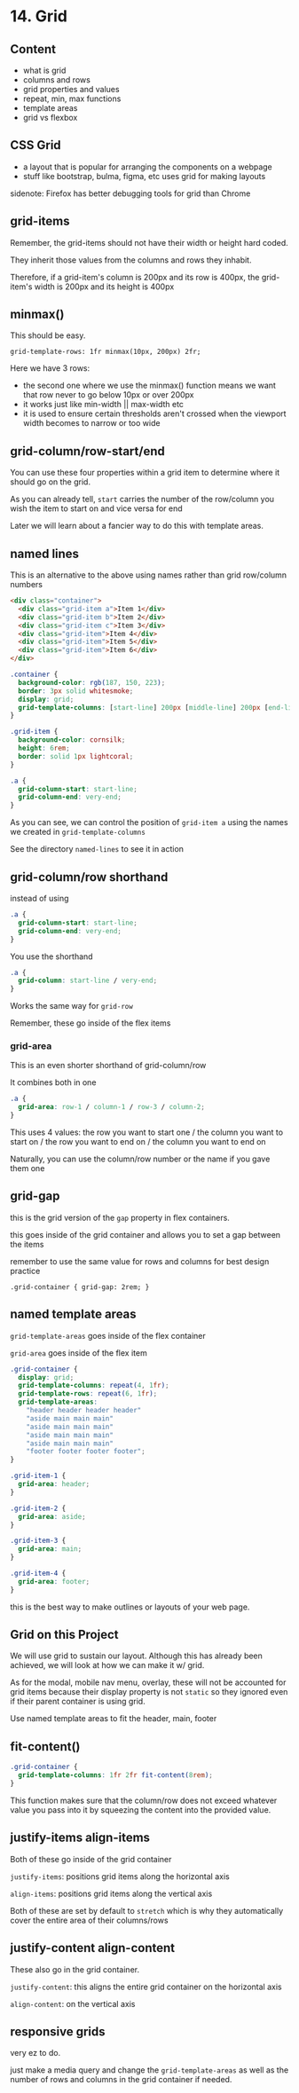 # 14. Grid

## Content

- what is grid
- columns and rows
- grid properties and values
- repeat, min, max functions
- template areas
- grid vs flexbox

## CSS Grid

- a layout that is popular for arranging the components on a webpage
- stuff like bootstrap, bulma, figma, etc uses grid for making layouts

sidenote: Firefox has better debugging tools for grid than Chrome

## grid-items

Remember, the grid-items should not have their width or height hard coded.

They inherit those values from the columns and rows they inhabit.

Therefore, if a grid-item's column is 200px and its row is 400px, the grid-item's width is 200px and its height is 400px

## minmax()

This should be easy.

`grid-template-rows: 1fr minmax(10px, 200px) 2fr;`

Here we have 3 rows:

- the second one where we use the minmax() function means we want that row never to go below 10px or over 200px
- it works just like min-width || max-width etc
- it is used to ensure certain thresholds aren't crossed when the viewport width becomes to narrow or too wide

## grid-column/row-start/end

You can use these four properties within a grid item to determine where it should go on the grid.

As you can already tell, `start` carries the number of the row/column you wish the item to start on and vice versa for end

Later we will learn about a fancier way to do this with template areas.

## named lines

This is an alternative to the above using names rather than grid row/column numbers

```html
<div class="container">
  <div class="grid-item a">Item 1</div>
  <div class="grid-item b">Item 2</div>
  <div class="grid-item c">Item 3</div>
  <div class="grid-item">Item 4</div>
  <div class="grid-item">Item 5</div>
  <div class="grid-item">Item 6</div>
</div>
```

```css
.container {
  background-color: rgb(187, 150, 223);
  border: 3px solid whitesmoke;
  display: grid;
  grid-template-columns: [start-line] 200px [middle-line] 200px [end-line] 300px [very-end];
}

.grid-item {
  background-color: cornsilk;
  height: 6rem;
  border: solid 1px lightcoral;
}

.a {
  grid-column-start: start-line;
  grid-column-end: very-end;
}
```

As you can see, we can control the position of `grid-item a` using the names we created in `grid-template-columns`

See the directory `named-lines` to see it in action

## grid-column/row shorthand

instead of using

```css
.a {
  grid-column-start: start-line;
  grid-column-end: very-end;
}
```

You use the shorthand

```css
.a {
  grid-column: start-line / very-end;
}
```

Works the same way for `grid-row`

Remember, these go inside of the flex items

### grid-area

This is an even shorter shorthand of grid-column/row

It combines both in one

```css
.a {
  grid-area: row-1 / column-1 / row-3 / column-2;
}
```

This uses 4 values: the row you want to start one / the column you want to start on / the row you want to end on / the column you want to end on

Naturally, you can use the column/row number or the name if you gave them one

## grid-gap

this is the grid version of the `gap` property in flex containers.

this goes inside of the grid container and allows you to set a gap between the items

remember to use the same value for rows and columns for best design practice

`.grid-container { grid-gap: 2rem; }`

## named template areas

`grid-template-areas` goes inside of the flex container

`grid-area` goes inside of the flex item

```css
.grid-container {
  display: grid;
  grid-template-columns: repeat(4, 1fr);
  grid-template-rows: repeat(6, 1fr);
  grid-template-areas:
    "header header header header"
    "aside main main main"
    "aside main main main"
    "aside main main main"
    "aside main main main"
    "footer footer footer footer";
}

.grid-item-1 {
  grid-area: header;
}

.grid-item-2 {
  grid-area: aside;
}

.grid-item-3 {
  grid-area: main;
}

.grid-item-4 {
  grid-area: footer;
}
```

this is the best way to make outlines or layouts of your web page.

## Grid on this Project

We will use grid to sustain our layout. Although this has already been achieved, we will look at how we can make it w/ grid.

As for the modal, mobile nav menu, overlay, these will not be accounted for grid items because their display property is not `static` so they ignored even if their parent container is using grid.

Use named template areas to fit the header, main, footer

## fit-content()

```css
.grid-container {
  grid-template-columns: 1fr 2fr fit-content(8rem);
}
```

This function makes sure that the column/row does not exceed whatever value you pass into it by squeezing the content into the provided value.

## justify-items align-items

Both of these go inside of the grid container

`justify-items`: positions grid items along the horizontal axis

`align-items`: positions grid items along the vertical axis

Both of these are set by default to `stretch` which is why they automatically cover the entire area of their columns/rows

## justify-content align-content

These also go in the grid container.

`justify-content`: this aligns the entire grid container on the horizontal axis

`align-content`: on the vertical axis

## responsive grids

very ez to do.

just make a media query and change the `grid-template-areas` as well as the number of rows and columns in the grid container if needed.
